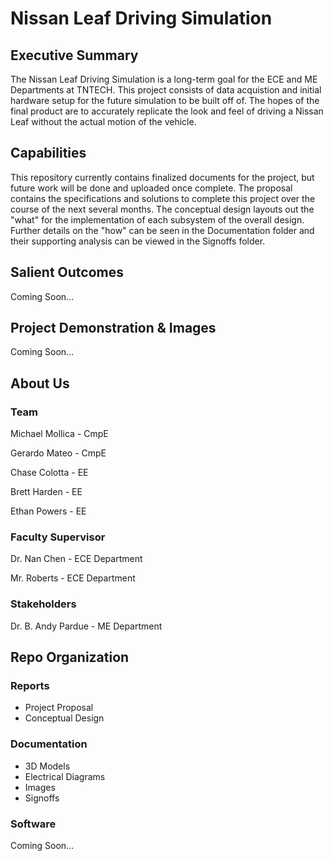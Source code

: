 # Nissan Leaf Driving Simulation

## Executive Summary

The Nissan Leaf Driving Simulation is a long-term goal for the ECE and ME Departments at TNTECH. This project consists of data acquistion and initial hardware setup for the future simulation to be built off of. The hopes of the final product are to accurately replicate the look and feel of driving a Nissan Leaf without the actual motion of the vehicle.


## Capabilities

This repository currently contains finalized documents for the project, but future work will be done and uploaded once complete. The proposal contains the specifications and solutions to complete this project over the course of the next several months. The conceptual design layouts out the "what" for the implementation of each subsystem of the overall design. Further details on the "how" can be seen in the Documentation folder and their supporting analysis can be viewed in the Signoffs folder.


## Salient Outcomes

Coming Soon...


## Project Demonstration & Images

Coming Soon...

## About Us

### Team

Michael Mollica - CmpE

Gerardo Mateo - CmpE

Chase Colotta - EE

Brett Harden - EE

Ethan Powers - EE


### Faculty Supervisor

Dr. Nan Chen - ECE Department

Mr. Roberts -  ECE Department

### Stakeholders

Dr. B. Andy Pardue - ME Department


## Repo Organization
### Reports
- Project Proposal
- Conceptual Design

### Documentation
- 3D Models
- Electrical Diagrams
- Images
- Signoffs

### Software

Coming Soon...
